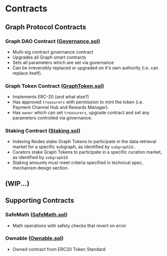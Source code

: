 # Contracts

## Graph Protocol Contracts
### Graph DAO Contract ([Governance.sol](./Governance.sol))
- Multi-sig contract governance contract
- Upgrades all Graph smart contracts
- Sets all parameters which are set via governance
- Can be irreversibly replaced or upgraded on it's own authority (i.e. can replace itself).

### Graph Token Contract ([GraphToken.sol](./GraphToken.sol))
- Implements ERC-20 (and what else?)
- Has approved `treasurers` with permission to mint the token (i.e. Payment Channel Hub and Rewards Manager).
- Has `owner` which can set `treasurers`, upgrade contract and set any parameters controlled via governance.

### Staking Contract ([Staking.sol](./Staking.sol))
- Indexing Nodes stake Graph Tokens to participate in the data retrieval market for a specific subgraph, as identified by `subgraphId` .
- Curators stake Graph Tokens to participate in a specific curation market, as identified by `subgraphId`
- Staking amounts must meet criteria specified in technical spec, mechanism design section.

## (WIP...)

## Supporting Contracts
### SafeMath ([SafeMath.sol](./SafeMath.sol))
- Math operations with safety checks that revert on error

### Ownable ([Ownable.sol](./Ownable.sol))
- Owned contract from ERC20 Token Standard